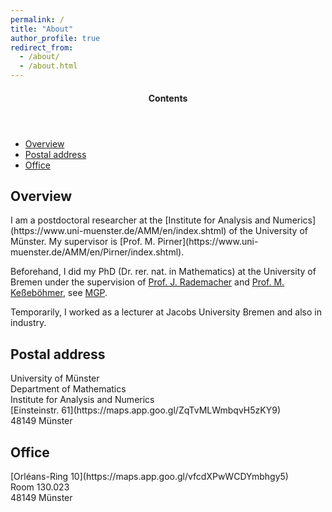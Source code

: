 ```yaml
---
permalink: /
title: "About"
author_profile: true
redirect_from: 
  - /about/
  - /about.html
---
```


<aside class="sidebar__right ">
           <nav class="toc">
                      <header><h4 class="nav__title">
                                 Contents
                      </h4>
                      </header>
                      <ul class="toc__menu">
                                  <li><a href="#about">Overview</a></li>
                                 <li><a href="#postal">Postal address</a></li>
                                  <li><a href="#office">Office</a></li>          
                      </ul>
           </nav>
</aside>

<h2 id="about">Overview</h2>
I am a postdoctoral researcher at the [Institute for Analysis and Numerics](https://www.uni-muenster.de/AMM/en/index.shtml) of the University of Münster. My supervisor is [Prof. M. Pirner](https://www.uni-muenster.de/AMM/en/Pirner/index.shtml).

Beforehand, I did my PhD (Dr. rer. nat. in Mathematics) at the University of Bremen under the supervision of [Prof. J. Rademacher](https://www.math.uni-hamburg.de/en/forschung/bereiche/am/ang-dynamische-systeme/personen/rademacher-jens.html) and [Prof. M. Keßeböhmer](https://www.uni-bremen.de/dynsys/members/prof-dr-marc-kesseboehmer), see [MGP](https://www.genealogy.math.ndsu.nodak.edu/id.php?id=277103).

Temporarily, I worked as a lecturer at Jacobs University Bremen and also in industry.
<h2 id="postal">Postal address</h2>
University of Münster<br>
Department of Mathematics<br>
Institute for Analysis and Numerics<br>
[Einsteinstr. 61](https://maps.app.goo.gl/ZqTvMLWmbqvH5zKY9)<br>
48149 Münster

<h2 id="office">Office</h2>
[Orléans-Ring 10](https://maps.app.goo.gl/vfcdXPwWCDYmbhgy5)<br>
Room 130.023<br>
48149 Münster




 

